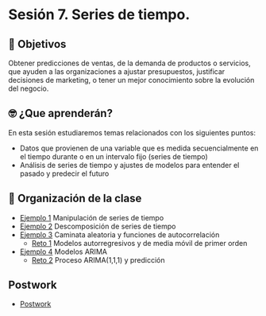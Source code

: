 # Sesión 7.  Series de tiempo.

## :dart: Objetivos

Obtener predicciones de ventas, de la demanda de productos o servicios, que ayuden a las organizaciones a ajustar presupuestos, justificar decisiones de marketing, o tener un mejor conocimiento sobre la evolución del negocio.

## 🤓 ¿Que aprenderán? 

En esta sesión estudiaremos temas relacionados con los siguientes puntos:

- Datos que provienen de una variable que es medida secuencialmente en el tiempo durante o en un intervalo fijo (series de tiempo)
- Análisis de series de tiempo y ajustes de modelos para entender el pasado y predecir el futuro

## 📂 Organización de la clase

- [Ejemplo 1](https://github.com/beduExpert/Programacion-R-Santander-2022/tree/main/Sesion-07/Ejemplo-01) Manipulación de series de tiempo
- [Ejemplo 2](https://github.com/beduExpert/Programacion-R-Santander-2022/tree/main/Sesion-07/Ejemplo-02) Descomposición de series de tiempo
- [Ejemplo 3](https://github.com/beduExpert/Programacion-R-Santander-2022/tree/main/Sesion-07/Ejemplo-03) Caminata aleatoria y funciones de autocorrelación
   - [Reto 1](https://github.com/beduExpert/Programacion-R-Santander-2022/tree/main/Sesion-07/Reto-01) Modelos autorregresivos y de media móvil de primer orden
- [Ejemplo 4](https://github.com/beduExpert/Programacion-R-Santander-2022/tree/main/Sesion-07/Ejemplo-04) Modelos ARIMA
   - [Reto 2](https://github.com/beduExpert/Programacion-R-Santander-2022/tree/main/Sesion-07/Reto-02) Proceso ARIMA(1,1,1) y predicción

## Postwork
-  [Postwork](https://github.com/beduExpert/Programacion-R-Santander-2022/tree/main/Sesion-07/Postwork)


